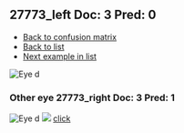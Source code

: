 ## 27773_left Doc: 3 Pred: 0
- [Back to confusion matrix](https://github.com/juliandewit/kaggle_retinopathy/blob/master/matrix.md)
- [Back to list](https://github.com/juliandewit/kaggle_retinopathy/blob/master/lists/30/list.md)
- [Next example in list](https://github.com/juliandewit/kaggle_retinopathy/blob/master/lists/30/12/12279_left.md)

![Eye d](https://retinopaty.blob.core.windows.net/size1024/27773_left_3.jpeg)

### Other eye 27773_right Doc: 3 Pred: 1

![Eye d](https://retinopaty.blob.core.windows.net/size1024/27773_right_3.jpeg)
<img src="https://retinopaty.blob.core.windows.net/size1024/27773_right_3.jpeg"/>
<a href="https://retinopaty.blob.core.windows.net/size1024/27773_right_3.jpeg">click</a>
